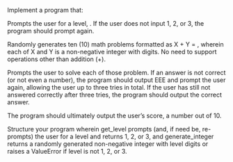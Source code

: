 Implement a program that:

Prompts the user for a level, . If the user does not input 1, 2, or 3, the program should prompt again.

Randomly generates ten (10) math problems formatted as X + Y = , wherein each of X and Y is a non-negative integer with  digits. No need to support operations other than addition (+).

Prompts the user to solve each of those problem. If an answer is not correct (or not even a number), the program should output EEE and prompt the user again, allowing the user up to three tries in total. If the user has still not answered correctly after three tries, the program should output the correct answer.

The program should ultimately output the user’s score, a number out of 10.

Structure your program wherein get_level prompts (and, if need be, re-prompts) the user for a level and returns 1, 2, or 3, and generate_integer returns a randomly generated non-negative integer with level digits or raises a ValueError if level is not 1, 2, or 3.
